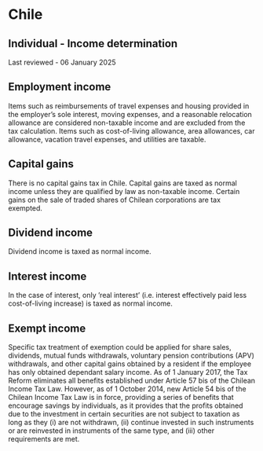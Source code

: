 # Chile
## Individual - Income determination
Last reviewed - 06 January 2025
## Employment income
Items such as reimbursements of travel expenses and housing provided in the employer’s sole interest, moving expenses, and a reasonable relocation allowance are considered non-taxable income and are excluded from the tax calculation.
Items such as cost-of-living allowance, area allowances, car allowance, vacation travel expenses, and utilities are taxable.
## Capital gains
There is no capital gains tax in Chile. Capital gains are taxed as normal income unless they are qualified by law as non-taxable income.
Certain gains on the sale of traded shares of Chilean corporations are tax exempted.
## Dividend income
Dividend income is taxed as normal income.
## Interest income
In the case of interest, only ’real interest’ (i.e. interest effectively paid less cost-of-living increase) is taxed as normal income.
## Exempt income
Specific tax treatment of exemption could be applied for share sales, dividends, mutual funds withdrawals, voluntary pension contributions (APV) withdrawals, and other capital gains obtained by a resident if the employee has only obtained dependant salary income.
As of 1 January 2017, the Tax Reform eliminates all benefits established under Article 57 bis of the Chilean Income Tax Law.
However, as of 1 October 2014, new Article 54 bis of the Chilean Income Tax Law is in force, providing a series of benefits that encourage savings by individuals, as it provides that the profits obtained due to the investment in certain securities are not subject to taxation as long as they (i) are not withdrawn, (ii) continue invested in such instruments or are reinvested in instruments of the same type, and (iii) other requirements are met.
